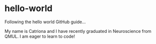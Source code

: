 # hello-world
Following the hello world GitHub guide...

My name is Catriona and I have recently graduated in Neuroscience from QMUL. I am eager to learn to code!
